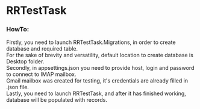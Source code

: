 # RRTestTask

### HowTo:

Firstly, you need to launch RRTestTask.Migrations, in order to create database and required table.  
For the sake of brevity and versatility, default location to create database is Desktop folder.  
Secondly, in appsettings.json you need to provide host, login and password to connect to IMAP mailbox.  
Gmail mailbox was created for testing, it's credentials are already filled in .json file.  
Lastly, you need to launch RRTestTask, and after it has finished working, database will be populated with records.
